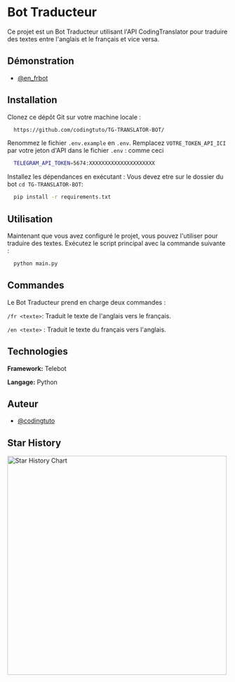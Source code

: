 
# Bot Traducteur

Ce projet est un Bot Traducteur utilisant l'API CodingTranslator pour traduire des textes entre l'anglais et le français et vice versa.

## Démonstration

- [@en_frbot](https://t.me/en_frbot)

## Installation

Clonez ce dépôt Git sur votre machine locale :

```bash
  https://github.com/codingtuto/TG-TRANSLATOR-BOT/
```

Renommez le fichier `.env.example` en `.env`.
Remplacez `VOTRE_TOKEN_API_ICI` par votre jeton d'API dans le fichier `.env` : comme ceci
```bash
  TELEGRAM_API_TOKEN=5674:XXXXXXXXXXXXXXXXXXXXX
```

Installez les dépendances en exécutant : Vous devez etre sur le dossier du bot `cd TG-TRANSLATOR-BOT`:

```bash
  pip install -r requirements.txt
```
## Utilisation

Maintenant que vous avez configuré le projet, vous pouvez l'utiliser pour traduire des textes. Exécutez le script principal avec la commande suivante :
```bash
  python main.py
```

    
## Commandes
Le Bot Traducteur prend en charge deux commandes :

`/fr <texte>`: Traduit le texte de l'anglais vers le français.

`/en <texte>` : Traduit le texte du français vers l'anglais.


## Technologies

**Framework:** Telebot

**Langage:** Python


## Auteur

- [@codingtuto](https://www.github.com/codingtuto)

## Star History

<a href="https://github.com/codingtuto/TG-TRANSLATOR-BOT/">
        <img width="500" alt="Star History Chart" src="https://api.star-history.com/svg?repos=codingtuto/TG-TRANSLATOR-BOT&type=Date">
      </a> 

